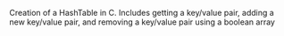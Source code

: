 Creation of a HashTable in C. Includes getting a key/value pair,
adding a new key/value pair, and removing a key/value pair using 
a boolean array